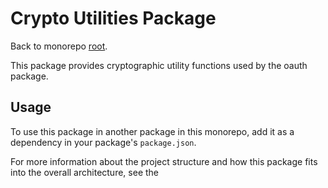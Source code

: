 # Crypto Utilities Package

Back to monorepo [root](../../../README.md).

This package provides cryptographic utility functions used by the oauth package.

## Usage

To use this package in another package in this monorepo, add it as a dependency in your package's `package.json`.

For more information about the project structure and how this package fits into the overall architecture, see the 

